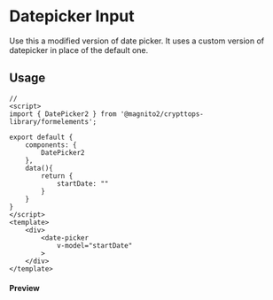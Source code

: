 # Datepicker Input
Use this a modified version of date picker. 
It uses a custom version of datepicker in place of the default one.

## Usage

```js:no-v-pre
// 
<script>
import { DatePicker2 } from '@magnito2/crypttops-library/formelements';

export default {
    components: {
        DatePicker2
    },
    data(){
        return {
            startDate: ""
        }
    }
}
</script>
<template>
    <div>
        <date-picker
            v-model="startDate"
        >
    </div>
</template>
```
#### Preview
<Demo componentName="examples-date-picker-2-doc" />